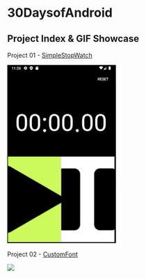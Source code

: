 # 30DaysofAndroid

## Project Index & GIF Showcase ##

Project 01 - [SimpleStopWatch](https://github.com/heojungeun/30DaysofAndroid/tree/master/Project%2001%20-%20SimpleStopWatch)

<img src="https://github.com/heojungeun/30DaysofAndroid/blob/master/Project%2001%20-%20SimpleStopWatch/project01-screenshot.gif" width="250">

Project 02 - [CustomFont](https://github.com/heojungeun/30DaysofAndroid/tree/master/Project%2002%20-%20CustomFont)

<img src="https://github.com/heojungeun/30DaysofAndroid/blob/master/Project%2002%20-%20CustomFont/project02%20-screenshot.gif" width="250">

